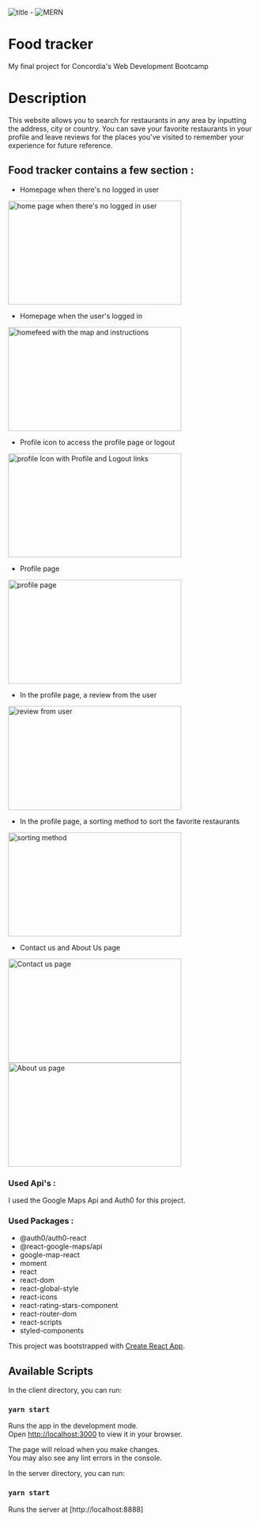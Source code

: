 ![title](https://img.shields.io/badge/Capstone%20Project-Food%20tracker-blue) - ![MERN](https://img.shields.io/badge/stack-MERN-ff69b4)
# Food tracker
My final project for Concordia's Web Development Bootcamp

# Description
This website allows you to search for restaurants in any area by inputting the address, city or country. You can save your favorite restaurants in your profile and leave reviews for the places you've visited to remember your experience for future reference.

## Food tracker contains a few section :

* Homepage when there's no logged in user <br>
<img src="./src/images/noUser.png" alt="home page when there's no logged in user" height="210" width="350"/>

* Homepage when the user's logged in <br>
<img src="./src/images/Homefeed.png" alt="homefeed with the map and instructions" height="210" width="350"/>

* Profile icon to access the profile page or logout <br>
<img src="./src/images/profileIcon.png" alt="profile Icon with Profile and Logout links" height="210" width="350"/>

* Profile page <br>
<img src="./src/images/Profile.png" alt="profile page" height="210" width="350"/>

* In the profile page, a review from the user <br>
<img src="./src/images/review.png" alt="review from user" height="210" width="350"/>

* In the profile page, a sorting method to sort the favorite restaurants <br>
<img src="./src/images/Sort.png" alt="sorting method" height="210" width="350"/>

* Contact us and About Us page <br>
<img src="./src/images/contact.png" alt="Contact us page" height="210" width="350"/>
<img src="./src/images/about.png" alt="About us page" height="210" width="350"/>

### Used Api's : 
I used the Google Maps Api and Auth0 for this project.

### Used Packages : 
 - @auth0/auth0-react
- @react-google-maps/api
- google-map-react
- moment
- react
- react-dom
- react-global-style
- react-icons
- react-rating-stars-component
- react-router-dom
- react-scripts
- styled-components


This project was bootstrapped with [Create React App](https://github.com/facebook/create-react-app).

## Available Scripts

In the client directory, you can run:

### `yarn start`

Runs the app in the development mode.\
Open [http://localhost:3000](http://localhost:3000) to view it in your browser.

The page will reload when you make changes.\
You may also see any lint errors in the console.

In the server directory, you can run:

### `yarn start`

Runs the server at [http://localhost:8888]

